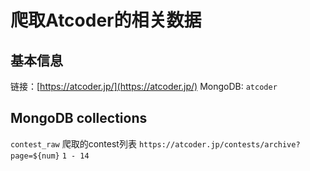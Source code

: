 # 爬取Atcoder的相关数据

## 基本信息

链接：[https://atcoder.jp/](https://atcoder.jp/)
MongoDB: `atcoder`

## MongoDB collections
`contest_raw` 爬取的contest列表 `https://atcoder.jp/contests/archive?page=${num}` `1 - 14`
